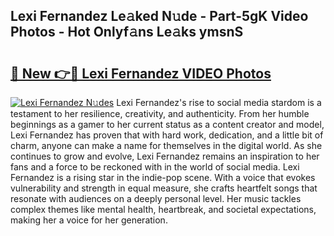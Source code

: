 ## Lexi Fernandez Le𝚊ked N𝚞de - Part-5gK Video Photos - Hot Onlyf𝚊ns Le𝚊ks ymsnS

# <h2><a href="http://ab89009.deff.icu/?id=Lexi+Fernandez">🔗 New 👉🔴 Lexi Fernandez VIDEO Photos</a></h2>

[![Lexi Fernandez N𝚞des](https://i.imgur.com/rIISA9y.gif)](http://ab89009.deff.icu/?id=Lexi+Fernandez)
Lexi Fernandez's rise to social media stardom is a testament to her resilience, creativity, and authenticity. From her humble beginnings as a gamer to her current status as a content creator and model, Lexi Fernandez has proven that with hard work, dedication, and a little bit of charm, anyone can make a name for themselves in the digital world. As she continues to grow and evolve, Lexi Fernandez remains an inspiration to her fans and a force to be reckoned with in the world of social media. Lexi Fernandez is a rising star in the indie-pop scene. With a voice that evokes vulnerability and strength in equal measure, she crafts heartfelt songs that resonate with audiences on a deeply personal level. Her music tackles complex themes like mental health, heartbreak, and societal expectations, making her a voice for her generation.
